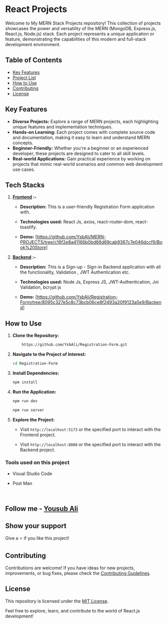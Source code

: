 # React Projects

Welcome to My MERN Stack Projects repository! This collection of projects showcases the power and versatility of the MERN (MongoDB, Express.js, React.js, Node.js) stack. Each project represents a unique application or feature, demonstrating the capabilities of this modern and full-stack development environment.

## Table of Contents

- [Key Features](#key-features)
- [Project List](#project-list)
- [How to Use](#how-to-use)
- [Contributing](#contributing)
- [License](#license)

## Key Features

- **Diverse Projects:** Explore a range of MERN projects, each highlighting unique features and implementation techniques.
- **Hands-on Learning:** Each project comes with complete source code and documentation, making it easy to learn and understand MERN concepts.
- **Beginner-Friendly:** Whether you're a beginner or an experienced developer, these projects are designed to cater to all skill levels.
- **Real-world Applications:** Gain practical experience by working on projects that mimic real-world scenarios and common web development use cases.

## Tech Stacks 

1. **[Frontend](https://github.com/YsbAli/Registration-Form/tree/8095c327e5c8c73bcb06ce8f2493a20f9123a5e9/Frontend) :-**

   - **Description:** This is a user-friendly Registration Form application with.

   - **Technologies used:** React Js, axios, react-router-dom, react-toastify.

   - **Demo:** [https://github.com/YsbAli/MERN-PROJECTS/tree/c16f2e8a41166b0bd66d69cab9367c7e046dccf9/Book%20Store]

2. **[Backend](https://github.com/YsbAli/MERN-PROJECTS/tree/c16f2e8a41166b0bd66d69cab9367c7e046dccf9/Signup-Login) :-**
   - **Description:** This is a Sign-up - Sign-in Backend application with all the functionality, Validation , JWT Authentication etc.

   - **Technologies used:** Node Js, Express JS,  JWT-Authentication, Joi Validation, bcrypt js

   - **Demo:** [https://github.com/YsbAli/Registration-Form/tree/8095c327e5c8c73bcb06ce8f2493a20f9123a5e9/Backend]

## How to Use

1. **Clone the Repository:**

   ```bash
       https://github.com/YsbAli/Registration-Form.git
   ```

2. **Navigate to the Project of Interest:**

   ```bash
   cd Registration-Form
   ```

3. **Install Dependencies:**

   ```bash
   npm install 
   ```

4. **Run the Application:**

   ```bash
   npm run dev  

   npm run server
   ```

5. **Explore the Project:**

   - Visit `http://localhost:5173` or the specified port to interact with the Frontend project.

   - Visit `http://localhost:8080` or the specified port to interact with the Backend project.



### Tools used on this project

- Visual Studio Code

- Post Man

<br/>

## Follow me - **[Yousub Ali](https://github.com/YsbAli)**

## Show your support

Give a ⭐️ if you like this project!

## Contributing

Contributions are welcome! If you have ideas for new projects, improvements, or bug fixes, please check the [Contributing Guidelines](CONTRIBUTING.md).

## License

This repository is licensed under the [MIT License](LICENSE).

Feel free to explore, learn, and contribute to the world of React.js development!


